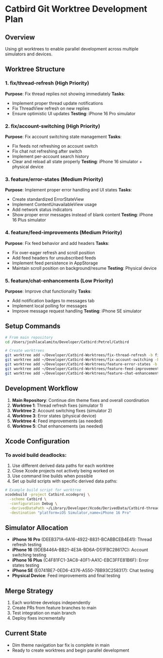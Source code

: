 # Catbird Git Worktree Development Plan

## Overview
Using git worktrees to enable parallel development across multiple simulators and devices.

## Worktree Structure

### 1. fix/thread-refresh (High Priority)
**Purpose**: Fix thread replies not showing immediately
**Tasks**:
- Implement proper thread update notifications
- Fix ThreadView refresh on new replies
- Ensure optimistic UI updates
**Testing**: iPhone 16 Pro simulator

### 2. fix/account-switching (High Priority)
**Purpose**: Fix account switching state management
**Tasks**:
- Fix feeds not refreshing on account switch
- Fix chat not refreshing after switch
- Implement per-account search history
- Clear and reload all state properly
**Testing**: iPhone 16 simulator + physical device

### 3. feature/error-states (Medium Priority)
**Purpose**: Implement proper error handling and UI states
**Tasks**:
- Create standardized ErrorStateView
- Implement ContentUnavailableView usage
- Add network status indicators
- Show proper error messages instead of blank content
**Testing**: iPhone 16 Plus simulator

### 4. feature/feed-improvements (Medium Priority)
**Purpose**: Fix feed behavior and add headers
**Tasks**:
- Fix over-eager refresh and scroll position
- Add feed headers for unsubscribed feeds
- Implement feed persistence in AppStorage
- Maintain scroll position on background/resume
**Testing**: Physical device

### 5. feature/chat-enhancements (Low Priority)
**Purpose**: Improve chat functionality
**Tasks**:
- Add notification badges to messages tab
- Implement local polling for messages
- Improve message request handling
**Testing**: iPhone SE simulator

## Setup Commands

```bash
# From main repository
cd /Users/joshlacalamito/Developer/Catbird:Petrel/Catbird

# Create worktrees
git worktree add ~/Developer/Catbird-Worktrees/fix-thread-refresh -b fix/thread-refresh
git worktree add ~/Developer/Catbird-Worktrees/fix-account-switching -b fix/account-switching
git worktree add ~/Developer/Catbird-Worktrees/feature-error-states -b feature/error-states
git worktree add ~/Developer/Catbird-Worktrees/feature-feed-improvements -b feature/feed-improvements
git worktree add ~/Developer/Catbird-Worktrees/feature-chat-enhancements -b feature/chat-enhancements
```

## Development Workflow

1. **Main Repository**: Continue dim theme fixes and overall coordination
2. **Worktree 1**: Thread refresh fixes (simulator 1)
3. **Worktree 2**: Account switching fixes (simulator 2)
4. **Worktree 3**: Error states (physical device)
5. **Worktree 4**: Feed improvements (as needed)
6. **Worktree 5**: Chat enhancements (as needed)

## Xcode Configuration

### To avoid build deadlocks:
1. Use different derived data paths for each worktree
2. Close Xcode projects not actively being worked on
3. Use command line builds when possible
4. Set up build scripts with specific derived data paths:

```bash
# Example build script for worktree
xcodebuild -project Catbird.xcodeproj \
  -scheme Catbird \
  -configuration Debug \
  -derivedDataPath ~/Library/Developer/Xcode/DerivedData/Catbird-thread-refresh \
  -destination "platform=iOS Simulator,name=iPhone 16 Pro"
```

## Simulator Allocation

- **iPhone 16 Pro** (DEEB371A-6A16-4922-8831-BCABBCEB4E41): Thread refresh testing
- **iPhone 16** (9DEB446A-BB21-4E3A-BD6A-D51FBC28617C): Account switching testing
- **iPhone 16 Plus** (C4F81FC1-3AC8-40F1-AA1C-EBC3FFE81B6F): Error states testing
- **iPhone SE** (E0741BE7-0ED6-4376-A550-7BB93C258317): Chat testing
- **Physical Device**: Feed improvements and final testing

## Merge Strategy

1. Each worktree develops independently
2. Create PRs from feature branches to main
3. Test integration on main branch
4. Deploy fixes incrementally

## Current State

- Dim theme navigation bar fix is complete in main
- Ready to create worktrees and begin parallel development
